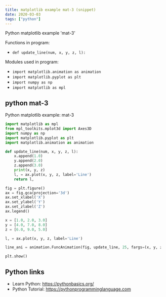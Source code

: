 ```yaml
---
title: matplotlib example mat-3 (snippet)
date: 2020-03-03
tags: ["python"]
---
```

Python matplotlib example 'mat-3'

Functions in program: 
* `def update_line(num, x, y, z, l):`

Modules used in program: 
* `import matplotlib.animation as animation`
* `import matplotlib.pyplot as plt`
* `import numpy as np`
* `import matplotlib as mpl`

## python mat-3

Python matplotlib example: mat-3

```python
import matplotlib as mpl
from mpl_toolkits.mplot3d import Axes3D
import numpy as np
import matplotlib.pyplot as plt
import matplotlib.animation as animation

def update_line(num, x, y, z, l):
    x.append(1.0)
    y.append(2.0)
    z.append(3.0)
    print(x, y, z)
    l, = ax.plot(x, y, z, label='Line')
    return l,

fig = plt.figure()
ax = fig.gca(projection='3d')
ax.set_xlabel('X')
ax.set_ylabel('Y')
ax.set_zlabel('Z')
ax.legend()

x = [1.0, 2.0, 3.0]
y = [4.0, 7.0, 8.0]
z = [6.0, 9.0, 5.0]

l, = ax.plot(x, y, z, label='Line')

line_ani = animation.FuncAnimation(fig, update_line, 25, fargs=(x, y, z, l), interval=2000, blit=True)

plt.show()

```

## Python links

- Learn Python: https://pythonbasics.org/
- Python Tutorial: https://pythonprogramminglanguage.com
